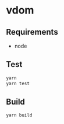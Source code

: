 # vdom

## Requirements

* node

## Test

```bash
yarn
yarn test
```

## Build

```bash
yarn build
```
